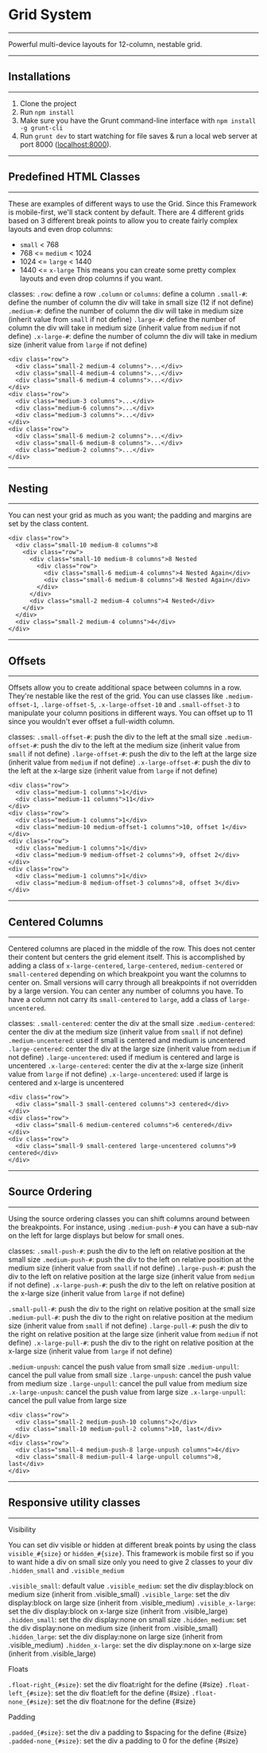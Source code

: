 # Grid System
-----------------------------------------------

Powerful multi-device layouts for 12-column, nestable grid.

-----------------------------------------------
## Installations
-----------------------------------------------

1. Clone the project
2. Run `npm install`
3. Make sure you have the Grunt command-line interface with `npm install -g grunt-cli`
4. Run `grunt dev` to start watching for file saves & run a local web server at port 8000 ([localhost:8000](http://localhost:8000/)).

-----------------------------------------------
## Predefined HTML Classes
-----------------------------------------------
These are examples of different ways to use the Grid. Since this Framework is mobile-first, we'll stack content by default. There are 4 different grids based on 3 different break points to allow you to create fairly complex layouts and even drop columns:

- `small` < 768
- 768 <= `medium` < 1024
- 1024 <= `large` < 1440
- 1440 <= `x-large`
This means you can create some pretty complex layouts and even drop columns if you want.

classes:
`.row`: define a row
`.column` or `columns`: define a column
`.small-#`: define the number of column the div will take in small size (12 if not define)
`.medium-#`: define the number of column the div will take in medium size (inherit value from `small` if not define)
`.large-#`: define the number of column the div will take in medium size (inherit value from `medium` if not define)
`.x-large-#`: define the number of column the div will take in medium size (inherit value from `large` if not define)

```
<div class="row">
  <div class="small-2 medium-4 columns">...</div>
  <div class="small-4 medium-4 columns">...</div>
  <div class="small-6 medium-4 columns">...</div>
</div>
<div class="row">
  <div class="medium-3 columns">...</div>
  <div class="medium-6 columns">...</div>
  <div class="medium-3 columns">...</div>
</div>
<div class="row">
  <div class="small-6 medium-2 columns">...</div>
  <div class="small-6 medium-8 columns">...</div>
  <div class="medium-2 columns">...</div>
</div>
```

-----------------------------------------------
## Nesting
-----------------------------------------------
You can nest your grid as much as you want; the padding and margins are set by the class content.

```
<div class="row">
  <div class="small-10 medium-8 columns">8
    <div class="row">
      <div class="small-10 medium-8 columns">8 Nested
        <div class="row">
          <div class="small-6 medium-4 columns">4 Nested Again</div>
          <div class="small-6 medium-8 columns">8 Nested Again</div>
        </div>
      </div>
      <div class="small-2 medium-4 columns">4 Nested</div>
    </div>
  </div>
  <div class="small-2 medium-4 columns">4</div>
</div>
```

-----------------------------------------------
## Offsets
-----------------------------------------------
Offsets allow you to create additional space between columns in a row. They're nestable like the rest of the grid. You can use classes like `.medium-offset-1`, `.large-offset-5`, `.x-large-offset-10` and `.small-offset-3` to manipulate your column positions in different ways. You can offset up to 11 since you wouldn't ever offset a full-width column.

classes:
`.small-offset-#`: push the div to the left at the small size
`.medium-offset-#`: push the div to the left at the medium size (inherit value from `small` if not define)
`.large-offset-#`: push the div to the left at the large size (inherit value from `medium` if not define)
`.x-large-offset-#`: push the div to the left at the x-large size (inherit value from `large` if not define)

```
<div class="row">
  <div class="medium-1 columns">1</div>
  <div class="medium-11 columns">11</div>
</div>
<div class="row">
  <div class="medium-1 columns">1</div>
  <div class="medium-10 medium-offset-1 columns">10, offset 1</div>
</div>
<div class="row">
  <div class="medium-1 columns">1</div>
  <div class="medium-9 medium-offset-2 columns">9, offset 2</div>
</div>
<div class="row">
  <div class="medium-1 columns">1</div>
  <div class="medium-8 medium-offset-3 columns">8, offset 3</div>
</div>
```

-----------------------------------------------
## Centered Columns
-----------------------------------------------
Centered columns are placed in the middle of the row. This does not center their content but centers the grid element itself. This is accomplished by adding a class of `x-large-centered`, `large-centered`, `medium-centered` or `small-centered` depending on which breakpoint you want the columns to center on. Small versions will carry through all breakpoints if not overridden by a large version. You can center any number of columns you have. To have a column not carry its `small-centered` to `large`, add a class of `large-uncentered`.

classes:
`.small-centered`: center the div at the small size
`.medium-centered`: center the div at the medium size (inherit value from `small` if not define)
`.medium-uncentered`: used if small is centered and medium is uncentered
`.large-centered`: center the div at the large size (inherit value from `medium` if not define)
`.large-uncentered`: used if medium is centered and large is uncentered
`.x-large-centered`: center the div at the x-large size (inherit value from `large` if not define)
`.x-large-uncentered`: used if large is centered and x-large is uncentered

```
<div class="row">
  <div class="small-3 small-centered columns">3 centered</div>
</div>
<div class="row">
  <div class="small-6 medium-centered columns">6 centered</div>
</div>
<div class="row">
  <div class="small-9 small-centered large-uncentered columns">9 centered</div>
</div>
```

-----------------------------------------------
## Source Ordering
-----------------------------------------------
Using the source ordering classes you can shift columns around between the breakpoints. For instance, using `.medium-push-#` you can have a sub-nav on the left for large displays but below for small ones.

classes:
`.small-push-#`: push the div to the left on relative position at the small size
`.medium-push-#`: push the div to the left on relative position at the medium size (inherit value from `small` if not define)
`.large-push-#`: push the div to the left on relative position at the large size (inherit value from `medium` if not define)
`.x-large-push-#`: push the div to the left on relative position at the x-large size (inherit value from `large` if not define)

`.small-pull-#`: push the div to the right on relative position at the small size
`.medium-pull-#`: push the div to the right on relative position at the medium size (inherit value from `small` if not define)
`.large-pull-#`: push the div to the right on relative position at the large size (inherit value from `medium` if not define)
`.x-large-pull-#`: push the div to the right on relative position at the x-large size (inherit value from `large` if not define)

`.medium-unpush`: cancel the push value from small size
`.medium-unpull`: cancel the pull value from small size
`.large-unpush`: cancel the push value from medium size
`.large-unpull`: cancel the pull value from medium size
`.x-large-unpush`: cancel the push value from large size
`.x-large-unpull`: cancel the pull value from large size

```
<div class="row">
  <div class="small-2 medium-push-10 columns">2</div>
  <div class="small-10 medium-pull-2 columns">10, last</div>
</div>
<div class="row">
  <div class="small-4 medium-push-8 large-unpush columns">4</div>
  <div class="small-8 medium-pull-4 large-unpull columns">8, last</div>
</div>
```

-----------------------------------------------
## Responsive utility classes
-----------------------------------------------
Visibility

You can set div visible or hidden at different break points by using the class `visible_#{size}` or `hidden_#{size}`. This framework is mobile first so if you to want hide a div on small size only you need to give 2 classes to your div `.hidden_small` and `.visible_medium`

`.visible_small`: default value
`.visible_medium`: set the div display:block on medium size (inherit from .visible_small)
`.visible_large`: set the div display:block on large size (inherit from .visible_medium)
`.visible_x-large`: set the div display:block on x-large size (inherit from .visible_large)
`.hidden_small`: set the div display:none on small size
`.hidden_medium`: set the div display:none on medium size (inherit from .visible_small)
`.hidden_large`: set the div display:none on large size (inherit from .visible_medium)
`.hidden_x-large`: set the div display:none on x-large size (inherit from .visible_large)

Floats

`.float-right_{#size}`: set the div float:right for the define {#size}
`.float-left_{#size}`: set the div float:left for the define {#size}
`.float-none_{#size}`: set the div float:none for the define {#size}

Padding

`.padded_{#size}`: set the div a padding to $spacing for the define {#size}
`.padded-none_{#size}`: set the div a padding to 0 for the define {#size}
